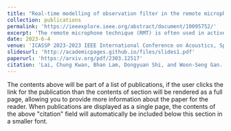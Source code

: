 ```yaml
---
title: "Real-time modelling of observation filter in the remote microphone technique for an active noise control application"
collection: publications
permalink: 'https://ieeexplore.ieee.org/abstract/document/10095752/'
excerpt: 'The remote microphone technique (RMT) is often used in active noise control (ANC) applications to overcome design constraints in microphone placements by estimating the acoustic pressure at inconvenient locations using a pre-calibrated observation filter (OF), albeit limited to stationary primary acoustic fields. While the OF estimation in varying primary fields can be significantly improved through the recently proposed source decomposition technique, it requires knowledge of the relative source strengths between incoherent primary noise sources. This paper proposes a method for combining the RMT with a new source-localization technique to estimate the source ratio parameter. Unlike traditional source-localization techniques, the proposed method is capable of being implemented in a real-time RMT application. Simulations with measured responses from an open-aperture ANC application showed a good ...'
date: 2023-6-4
venue: 'ICASSP 2023-2023 IEEE International Conference on Acoustics, Speech and Signal Processing (ICASSP)'
slidesurl: 'http://academicpages.github.io/files/slides1.pdf'
paperurl: 'https://arxiv.org/pdf/2303.12517'
citation: 'Lai, Chung Kwan, Bhan Lam, Dongyuan Shi, and Woon-Seng Gan. "Real-time modelling of observation filter in the remote microphone technique for an active noise control application." In ICASSP 2023-2023 IEEE International Conference on Acoustics, Speech and Signal Processing (ICASSP), pp. 1-5. IEEE, 2023.'
---
```


The contents above will be part of a list of publications, if the user clicks the link for the publication than the contents of section will be rendered as a full page, allowing you to provide more information about the paper for the reader. When publications are displayed as a single page, the contents of the above "citation" field will automatically be included below this section in a smaller font.